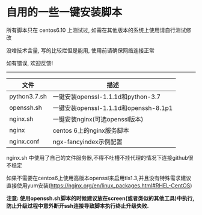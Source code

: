 自用的一些一键安装脚本
===========================
所有脚本只在 centos6.10 上测试过, 如需在其他版本的系统上使用请自行测试修改

没啥技术含量, 写的比较烂但是能用, 使用前请确保网络连接正常

如有错误, 欢迎反馈!
****
|文件|描述|
|---|---
|python3.7.sh|一键安装openssl-1.1.1d和python-3.7
|openssh.sh|一键安装openssl-1.1.1d和openssh-8.1p1
|nginx.sh|一键安装nginx(可选openssl版本)
|nginx|centos 6上的nginx服务脚本
|nginx.conf|ngx-fancyindex示例配置

nginx.sh 中使用了自己的文件服务器,不得不吐槽不挂代理的情况下连接github很不稳定

如果不需要在centos6上使用高版本openssl来启用tls1.3,并且没有特殊需求建议直接使用yum安装(https://nginx.org/en/linux_packages.html#RHEL-CentOS)

**注意: 使用openssh.sh脚本的时候建议放在screen(或者类似的其他工具)中执行, 防止升级过程中意外断开ssh连接导致脚本执行终止升级失败.**
